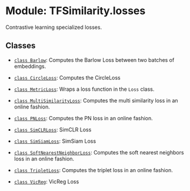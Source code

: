 # Module: TFSimilarity.losses





Contrastive learning specialized losses.



## Classes

- [`class Barlow`](../TFSimilarity/losses/Barlow.md): Computes the Barlow Loss between two batches of embeddings.

- [`class CircleLoss`](../TFSimilarity/losses/CircleLoss.md): Computes the CircleLoss

- [`class MetricLoss`](../TFSimilarity/losses/MetricLoss.md): Wraps a loss function in the `Loss` class.

- [`class MultiSimilarityLoss`](../TFSimilarity/losses/MultiSimilarityLoss.md): Computes the multi similarity loss in an online fashion.

- [`class PNLoss`](../TFSimilarity/losses/PNLoss.md): Computes the PN loss in an online fashion.

- [`class SimCLRLoss`](../TFSimilarity/losses/SimCLRLoss.md): SimCLR Loss

- [`class SimSiamLoss`](../TFSimilarity/losses/SimSiamLoss.md): SimSiam Loss

- [`class SoftNearestNeighborLoss`](../TFSimilarity/losses/SoftNearestNeighborLoss.md): Computes the soft nearest neighbors loss in an online fashion.

- [`class TripletLoss`](../TFSimilarity/losses/TripletLoss.md): Computes the triplet loss in an online fashion.

- [`class VicReg`](../TFSimilarity/losses/VicReg.md): VicReg Loss


